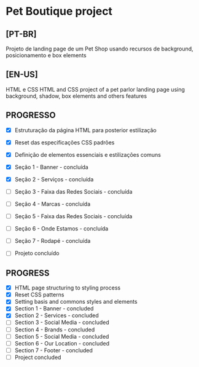 # Pet Boutique project

## [PT-BR]
Projeto de landing page de um Pet Shop usando recursos de background, posicionamento e box elements

## [EN-US]
HTML e CSS HTML and CSS project of a pet parlor landing page using background, shadow, box elements and others features

## PROGRESSO
- [X] Estruturação da página HTML para posterior estilização
- [X] Reset das especificações CSS padrões
- [X] Definição de elementos essenciais e estilizações comuns
- [X] Seção 1 - Banner - concluída
- [X] Seção 2 - Serviços - concluída
- [ ] Seção 3 - Faixa das Redes Sociais - concluída
- [ ] Seção 4 - Marcas - concluída
- [ ] Seção 5 - Faixa das Redes Sociais - concluída
- [ ] Seção 6 - Onde Estamos - concluída
- [ ] Seção 7 - Rodapé - concluída
- [ ] Projeto concluído


## PROGRESS
- [X] HTML page structuring to styling process
- [X] Reset CSS patterns
- [X] Setting basis and commons styles and elements
- [X] Section 1 - Banner - concluded
- [X] Section 2 - Services - concluded
- [ ] Section 3 - Social Media - concluded
- [ ] Section 4 - Brands - concluded
- [ ] Section 5 - Social Media - concluded
- [ ] Section 6 - Our Location - concluded
- [ ] Section 7 - Footer - concluded
- [ ] Project concluded